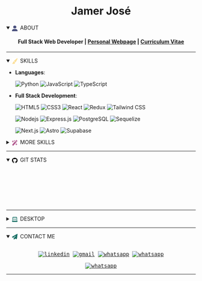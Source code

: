 #

<div align="center">
<h1 align="center">Jamer José</h1>
<details open>
<summary align="left">
<img src="icons/user.svg" width="15" height="15" align="center"/>&ensp;ABOUT
</summary>
<h4 align="center">Full Stack Web Developer | <a href="https://jamerrq-com.vercel.app/" target="_blank">
Personal Webpage</a> | <a href="https://my-portfolio-jamerrq.netlify.app/assets/pdf/CV_JamerRebolledo.pdf" target="_blank">Curriculum Vitae</a></h4>

</details>
</div>

<hr />

<details open>
<summary>
<img src="icons/paintbrush.svg" width="15" height="15" align="center"/>&ensp;SKILLS
</summary>

<p align="center">

- **Languages**:

    ![Python](https://img.shields.io/badge/Python%20-%2314354C.svg?style=for-the-badge&logo=python&logoColor=white)
    ![JavaScript](https://img.shields.io/badge/JavaScript%20-%23F7DF1E.svg?style=for-the-badge&logo=javascript&logoColor=black)
    ![TypeScript](https://img.shields.io/badge/TypeScript%20-%23007ACC.svg?style=for-the-badge&logo=typescript&logoColor=white)

- **Full Stack Development**:

   ![HTML5](https://img.shields.io/badge/HTML5%20-%23E34F26.svg?style=for-the-badge&logo=html5&logoColor=white)
   ![CSS3](https://img.shields.io/badge/CSS%20-%231572B6.svg?style=for-the-badge&logo=css3&logoColor=white)
   ![React](https://img.shields.io/badge/React%20-%2320232a.svg?style=for-the-badge&logo=react&logoColor=%2361DAFB)
   ![Redux](https://img.shields.io/badge/Redux%20-%23593d88.svg?style=for-the-badge&logo=redux&logoColor=white)
   ![Tailwind CSS](https://img.shields.io/badge/Tailwind-%2338B2AC.svg?style=for-the-badge&logo=tailwind-css&logoColor=white)

   ![Nodejs](https://img.shields.io/badge/Node.js%20-%2343853D.svg?style=for-the-badge&logo=node.js&logoColor=white)
    ![Express.js](https://img.shields.io/badge/Express.js%20-%23404d59.svg?style=for-the-badge&logo=express&logoColor=white)
   ![PostgreSQL](https://img.shields.io/badge/PostgreSQL%20-%234169E1.svg?style=for-the-badge&logo=postgresql&logoColor=white)
   ![Sequelize](https://img.shields.io/badge/Sequelize-52B0E7?style=for-the-badge&logo=Sequelize&logoColor=white)

   ![Next.js](https://img.shields.io/badge/Next.js-000000?style=for-the-badge&logo=next.js&logoColor=white)
   ![Astro](https://img.shields.io/badge/Astro-000000?style=for-the-badge&logo=astro&logoColor=white)
   ![Supabase](https://img.shields.io/badge/Supabase-000000?style=for-the-badge&logo=supabase&logoColor=white)

</p>
<details closed>
<summary><img src="icons/wand-magic-sparkles.svg" width="15" height="15" align="center"/>&ensp;MORE SKILLS</summary>

<p align="center">

- **Testing**

    ![Vitest](https://img.shields.io/badge/-vitest-%23E34F26?style=for-the-badge&logo=vitest&logoColor=white)
    ![Jest](https://img.shields.io/badge/-jest-%23C21325?style=for-the-badge&logo=jest&logoColor=white)
    ![Mocha](https://img.shields.io/badge/-mocha-%238D6748?style=for-the-badge&logo=mocha&logoColor=white)
    ![Chai](https://img.shields.io/badge/-chai-%43B02A?style=for-the-badge&logo=chai&logoColor=white)

- **Cloud Hosting**:

    ![GH Pages](https://img.shields.io/badge/GH%20Pages-%23327FC7.svg?style=for-the-badge&logo=github&logoColor=white)
    ![Vercel](https://img.shields.io/badge/Vercel-%23000000.svg?style=for-the-badge&logo=vercel&logoColor=white)
    ![Render](https://img.shields.io/badge/Render-FF6C37?style=for-the-badge&logo=render&logoColor=white)
    ![Netlify](https://img.shields.io/badge/Netlify-%23000000.svg?style=for-the-badge&logo=netlify&logoColor=white)
    ![Denoland](https://img.shields.io/badge/Denoland-000000?style=for-the-badge&logo=deno&logoColor=white)

- **Softwares and Tools**:

    ![Linux](https://img.shields.io/badge/Linux-FCC624?style=for-the-badge&logo=linux&logoColor=black)
    ![Git](https://img.shields.io/badge/git-%23F05033.svg?style=for-the-badge&logo=git&logoColor=white)
    ![Visual Studio Code](https://img.shields.io/badge/vscode-0078d7.svg?style=for-the-badge&logo=visual-studio-code&logoColor=white)
    ![Anaconda](https://img.shields.io/badge/Anaconda-342B029.svg?style=for-the-badge&logo=anaconda&logoColor=white)
    ![ESLint](https://img.shields.io/badge/ESLint-4B3263?style=for-the-badge&logo=eslint&logoColor=white)
    ![Notion](https://img.shields.io/badge/Notion-%23000000.svg?style=for-the-badge&logo=notion&logoColor=white)
    ![Postman](https://img.shields.io/badge/Postman-FF6C37?style=for-the-badge&logo=postman&logoColor=white)

- **Extras**:

    ![Bash](https://img.shields.io/badge/Bash-121011?style=for-the-badge&logo=gnu-bash&logoColor=white)
    ![LaTeX](https://img.shields.io/badge/LaTeX-%23008080.svg?style=for-the-badge&logo=latex&logoColor=white)
    ![Markdown](https://img.shields.io/badge/markdown-%23000000.svg?style=for-the-badge&logo=markdown&logoColor=white)

- **Learning**:

    ![Docker](https://img.shields.io/badge/Docker-2CA5E0?style=for-the-badge&logo=docker&logoColor=white)
    ![Deno](https://img.shields.io/badge/Deno-000000?style=for-the-badge&logo=deno&logoColor=white)
    ![C++](https://img.shields.io/badge/C++%20-%2300599C.svg?style=for-the-badge&logo=c%2B%2B&logoColor=white)
    ![Bun](https://img.shields.io/badge/Bun-000000?style=for-the-badge&logo=bun&logoColor=white)
    ![Haskell](https://img.shields.io/badge/Haskell-5D4F85?style=for-the-badge&logo=haskell&logoColor=white)
    ![MongoDB](https://img.shields.io/badge/MongoDB-%234ea94b.svg?style=for-the-badge&logo=mongodb&logoColor=white)
    ![GraphQL](https://img.shields.io/badge/-GraphQL-E10098?style=for-the-badge&logo=graphql&logoColor=white)

</p>
</details>
</details>

<hr />

<details open>
    <br/>
    <summary>
    <img src="icons/github.svg" width="15" height="15" align="center"/>&ensp;GIT STATS</summary>
    <div>
        <p align="center">
            <a href="https://github.com/jamerrq/">
            <img src="https://github-readme-stats-eight-theta.vercel.app/api/top-langs/?username=jamerrq&layout=compact&langs_count=8&theme=algolia"
            alt="" />
            </a>
        </p>
        <p align="center"><img  src="https://github-readme-streak-stats.herokuapp.com/?user=jamerrq&theme=algolia" alt="" /></p>
        <p align="center"><img src="https://github-readme-stats-eight-theta.vercel.app/api?username=jamerrq&show_icons=true&theme=algolia&include_all_commits=true&count_private=true"
        alt=""></p>
    </div>

</details>
<hr />
<details closed>
<summary align="left">
<img src="icons/laptop-code.svg" width="15" height="15" align="center"/>&ensp;DESKTOP</summary>
<img src="imgs/desktop.png" alt=""></img>
<img src="icons/spotify.svg" width="15" height="15" align="center"/>&ensp;PLAYING NOW
<img src="imgs/desktop-spotify.png" alt=""></img>

</details>

-----

<details open>
    <summary>
    <img src="icons/paper-plane.svg" width="15" height="15" align="center"/>&ensp;CONTACT ME
    </summary>
<div>
    <samp>
        <p align="center">
        <br/>
        <a href="https://www.linkedin.com/in/jamerrq/" target="blank"><img align="center"
        src="https://img.shields.io/badge/linkedin-%231DA1F2.svg?style=for-the-badge&logo=linkedin&logoColor=white"
        alt="linkedin" height="30"/></a>
        <a href="mailto:jamerrq@gmail.com" target="blank"><img align="center"
        src="https://img.shields.io/badge/gmail-EA4335.svg?style=for-the-badge&logo=gmail&logoColor=white"
        alt="gmail" height="30"/></a>
        <a href="https://wa.me/573008163841" target="blank"><img align="center"
        src="https://img.shields.io/badge/whatsapp-25D366.svg?style=for-the-badge&logo=whatsapp&logoColor=white"
        alt="whatsapp" height="30"/></a>
        <!-- Discord -->
        <a href="https://discordapp.com/users/696545648606183534">
        <img align="center"
        src="https://img.shields.io/badge/discord-5865F2.svg?style=for-the-badge&logo=discord&logoColor=white"
        alt="whatsapp" height="30"/></a>
        </p>
        <!-- Webpage -->
        <p align="center">
        <a href="https://jamerrq-com.vercel.app/" target="blank"><img align="center"
        src="https://img.shields.io/badge/Personal%20Webpage-000000.svg?style=for-the-badge&logo=react&logoColor=white"
        alt="whatsapp" height="30"/></a>
        </p>
    </samp>
</div>
</details>

-----

<p align="center">
    <img src="https://visitcount.itsvg.in/api?id=jamerrq&label=Profile%20Views&color=0&pretty=true&icon=0" alt="">
    </img>
</p>
